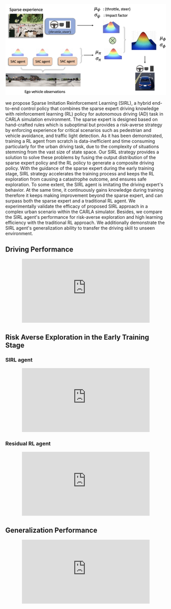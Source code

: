 ![image](/fig4.png)

we propose Sparse Imitation Reinforcement Learning (SIRL), a hybrid end-to-end control policy that combines the sparse expert driving knowledge with reinforcement learning (RL) policy for autonomous driving (AD) task in CARLA simulation environment. The sparse expert is designed based on hand-crafted rules which is suboptimal but provides a risk-averse strategy by enforcing experience for critical scenarios such as pedestrian and vehicle avoidance, and traffic light detection. As it has been demonstrated, training a RL agent from scratch is data-inefficient and time consuming particularly for the urban driving task, due to the complexity of situations stemming from the vast size of state space. Our SIRL strategy provides a solution to solve these problems by fusing the output distribution of the sparse expert policy and the RL policy to generate a composite driving policy. With the guidance of the sparse expert during the early training stage, SIRL strategy accelerates the training process and keeps the RL exploration from causing a catastrophe outcome, and ensures safe exploration. To some extent, the SIRL agent is imitating the driving expert's behavior. At the same time, it continuously gains knowledge during training therefore it keeps making improvement beyond the sparse expert, and can surpass both the sparse expert and a traditional RL agent. We experimentally validate the efficacy of proposed SIRL approach in a complex urban scenario within the CARLA simulator. Besides, we compare the SIRL agent's performance for risk-averse exploration and high learning efficiency with the traditional RL approach. We additionally demonstrate the SIRL agent's generalization ability to transfer the driving skill to unseen environment.



## Driving Performance

<p align="center">
<iframe width="400" height="200" src="https://www.youtube.com/embed/3WCC4ym2ulw" title="YouTube video player" frameborder="0" allow="accelerometer; autoplay; clipboard-write; encrypted-media; gyroscope; picture-in-picture" allowfullscreen></iframe>
</p>

 
## Risk Averse Exploration in the Early Training Stage

### SIRL agent

<p align="center">
<iframe width="400" height="200" src="https://www.youtube.com/embed/9cgh3UhynUg" title="YouTube video player" frameborder="0" allow="accelerometer; autoplay; clipboard-write; encrypted-media; gyroscope; picture-in-picture" allowfullscreen></iframe>
</p>

### Residual RL agent

<p align="center">
<iframe width="400" height="200" src="https://www.youtube.com/embed/AVNrBYeQgoY" title="YouTube video player" frameborder="0" allow="accelerometer; autoplay; clipboard-write; encrypted-media; gyroscope; picture-in-picture" allowfullscreen></iframe>
</p>

## Generalization Performance

<p align="center">
<iframe width="400" height="200" src="https://www.youtube.com/embed/rJpnhIsYj-E" title="YouTube video player" frameborder="0" allow="accelerometer; autoplay; clipboard-write; encrypted-media; gyroscope; picture-in-picture" allowfullscreen></iframe>
</p>

